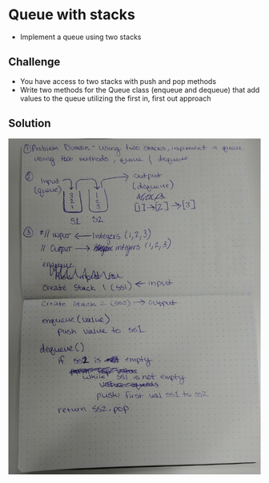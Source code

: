 # Queue with stacks

- Implement a queue using two stacks

## Challenge

- You have access to two stacks with push and pop methods
- Write two methods for the Queue class (enqueue and dequeue) that add values to the queue utilizing the first in, first out approach

## Solution

![](assets/whiteboard-11.jpg)
